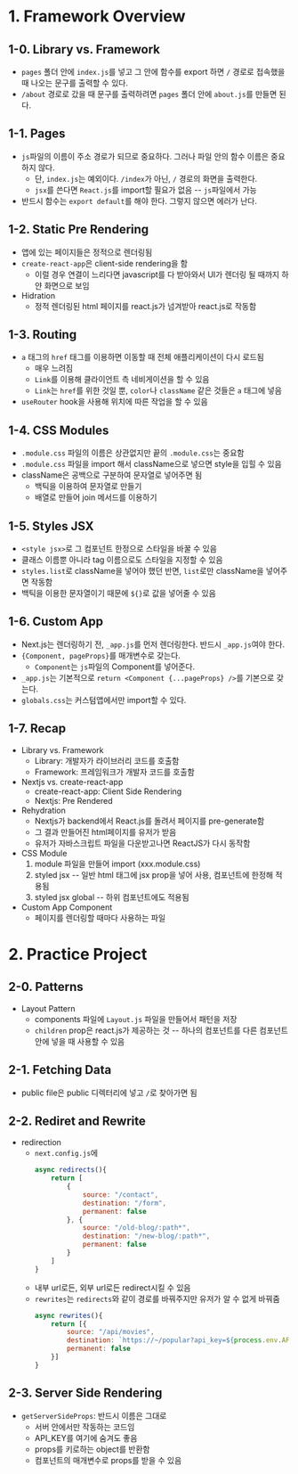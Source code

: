 # 1. Framework Overview

## 1-0. Library vs. Framework

- `pages` 폴더 안에 `index.js`를 넣고 그 안에 함수를 export 하면 `/` 경로로 접속했을 때 나오는 문구를 출력할 수 있다.
- `/about` 경로로 갔을 때 문구를 출력하려면 `pages` 폴더 안에 `about.js`를 만들면 된다.

## 1-1. Pages
- `js`파일의 이름이 주소 경로가 되므로 중요하다. 그러나 파일 안의 함수 이름은 중요하지 않다.
    - 단, `index.js`는 예외이다. `/index`가 아닌, `/` 경로의 화면을 출력한다.
    - `jsx`를 쓴다면 `React.js`를 import할 필요가 없음 -- `js`파일에서 가능
- 반드시 함수는 `export default`를 해야 한다. 그렇지 않으면 에러가 난다.

## 1-2. Static Pre Rendering
- 앱에 있는 페이지들은 정적으로 렌더링됨
- `create-react-app`은 client-side rendering을 함
    - 이럴 경우 연결이 느리다면 javascript를 다 받아와서 UI가 렌더링 될 때까지 하얀 화면으로 보임
- Hidration
    - 정적 렌더링된 html 페이지를 react.js가 넘겨받아 react.js로 작동함
    
## 1-3. Routing
- `a` 태그의 `href` 태그를 이용하면 이동할 때 전체 애플리케이션이 다시 로드됨
    - 매우 느려짐
    - `Link`를 이용해 클라이언트 측 네비게이션을 할 수 있음
    - `Link`는 `href`를 위한 것일 뿐, `color`나 `className` 같은 것들은 `a` 태그에 넣음
- `useRouter` hook을 사용해 위치에 따른 작업을 할 수 있음

## 1-4. CSS Modules
- `.module.css` 파일의 이름은 상관없지만 끝의 `.module.css`는 중요함
- `.module.css` 파일을 import 해서 className으로 넣으면 style을 입힐 수 있음
- className은 공백으로 구분하여 문자열로 넣어주면 됨
    - 백틱을 이용하여 문자열로 만들기
    - 배열로 만들어 join 메서드를 이용하기

## 1-5. Styles JSX
- `<style jsx>`로 그 컴포넌트 한정으로 스타일을 바꿀 수 있음
- 클래스 이름뿐 아니라 tag 이름으로도 스타일을 지정할 수 있음
- `styles.list`로 className을 넣어야 했던 반면, `list`로만 className을 넣어주면 작동함
- 백틱을 이용한 문자열이기 때문에 `${}`로 값을 넣어줄 수 있음

## 1-6. Custom App
- Next.js는 렌더링하기 전, `_app.js`를 먼저 렌더링한다. 반드시 `_app.js`여야 한다.
- `{Component, pageProps}`를 매개변수로 갖는다.
    - `Component`는 `js`파일의 Component를 넣어준다.
- `_app.js`는 기본적으로 `return <Component {...pageProps} />`를 기본으로 갖는다.
- `globals.css`는 커스텀앱에서만 import할 수 있다.

## 1-7. Recap
- Library vs. Framework
    - Library: 개발자가 라이브러리 코드를 호출함
    - Framework: 프레임워크가 개발자 코드를 호출함
- Nextjs vs. create-react-app
    - create-react-app: Client Side Rendering
    - Nextjs: Pre Rendered
- Rehydration
    - Nextjs가 backend에서 React.js를 돌려서 페이지를 pre-generate함
    - 그 결과 만들어진 html페이지를 유저가 받음
    - 유저가 자바스크립트 파일을 다운받고나면 ReactJS가 다시 동작함
- CSS Module
    1. module 파일을 만들어 import (xxx.module.css)
    2. styled jsx -- 일반 html 태그에 jsx prop을 넣어 사용, 컴포넌트에 한정해 적용됨
    3. styled jsx global -- 하위 컴포넌트에도 적용됨
- Custom App Component
    - 페이지를 렌더링할 때마다 사용하는 파일

# 2. Practice Project

## 2-0. Patterns
- Layout Pattern
    - components 파일에 `Layout.js` 파일을 만들어서 패턴을 저장
    - `children` prop은 react.js가 제공하는 것 -- 하나의 컴포넌트를 다른 컴포넌트 안에 넣을 때 사용할 수 있음

## 2-1. Fetching Data
- public file은 public 디렉터리에 넣고 `/`로 찾아가면 됨

## 2-2. Rediret and Rewrite
- redirection
    - `next.config.js`에 
        ```javascript
        async redirects(){
            return [
                {
                    source: "/contact",
                    destination: "/form",
                    permanent: false
                }, {
                    source: "/old-blog/:path*",
                    destination: "/new-blog/:path*",
                    permanent: false
                }
            ]
        }
        ```
    - 내부 url로든, 외부 url로든 redirect시킬 수 있음
    - `rewrites`는 `redirects`와 같이 경로를 바꿔주지만 유저가 알 수 없게 바꿔줌
        ```javascript
        async rewrites(){
            return [{
                source: "/api/movies",
                destination: `https://~/popular?api_key=${process.env.API_KEY}`,
                permanent: false
            }]
        }
        ```

## 2-3. Server Side Rendering
- `getServerSideProps`: 반드시 이름은 그대로
    - 서버 안에서만 작동하는 코드임
    - API_KEY를 여기에 숨겨도 좋음
    - props를 키로하는 object를 반환함
    - 컴포넌트의 매개변수로 props를 받을 수 있음